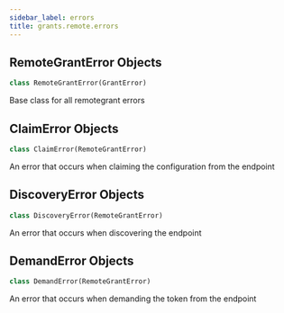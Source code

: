 ```yaml
---
sidebar_label: errors
title: grants.remote.errors
---
```


## RemoteGrantError Objects

```python
class RemoteGrantError(GrantError)
```

Base class for all remotegrant errors

## ClaimError Objects

```python
class ClaimError(RemoteGrantError)
```

An error that occurs when claiming the configuration from the endpoint

## DiscoveryError Objects

```python
class DiscoveryError(RemoteGrantError)
```

An error that occurs when discovering the endpoint

## DemandError Objects

```python
class DemandError(RemoteGrantError)
```

An error that occurs when demanding the token from the endpoint

